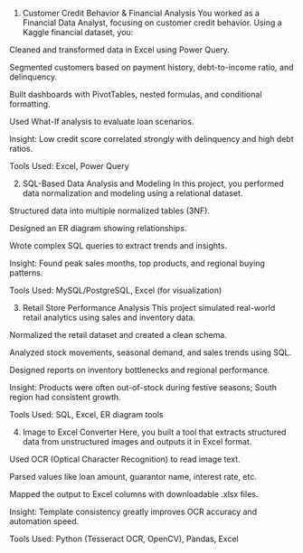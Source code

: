 1. Customer Credit Behavior & Financial Analysis
You worked as a Financial Data Analyst, focusing on customer credit behavior. Using a Kaggle financial dataset, you:

Cleaned and transformed data in Excel using Power Query.

Segmented customers based on payment history, debt-to-income ratio, and delinquency.

Built dashboards with PivotTables, nested formulas, and conditional formatting.

Used What-If analysis to evaluate loan scenarios.

 Insight: Low credit score correlated strongly with delinquency and high debt ratios.

 Tools Used: Excel, Power Query

2. SQL-Based Data Analysis and Modeling
In this project, you performed data normalization and modeling using a relational dataset.

Structured data into multiple normalized tables (3NF).

Designed an ER diagram showing relationships.

Wrote complex SQL queries to extract trends and insights.

 Insight: Found peak sales months, top products, and regional buying patterns.

 Tools Used: MySQL/PostgreSQL, Excel (for visualization)

3. Retail Store Performance Analysis
This project simulated real-world retail analytics using sales and inventory data.

Normalized the retail dataset and created a clean schema.

Analyzed stock movements, seasonal demand, and sales trends using SQL.

Designed reports on inventory bottlenecks and regional performance.

 Insight: Products were often out-of-stock during festive seasons; South region had consistent growth.

Tools Used: SQL, Excel, ER diagram tools

4. Image to Excel Converter
Here, you built a tool that extracts structured data from unstructured images and outputs it in Excel format.

Used OCR (Optical Character Recognition) to read image text.

Parsed values like loan amount, guarantor name, interest rate, etc.

Mapped the output to Excel columns with downloadable .xlsx files.

 Insight: Template consistency greatly improves OCR accuracy and automation speed.

Tools Used: Python (Tesseract OCR, OpenCV), Pandas, Excel
